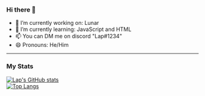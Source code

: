 ### Hi there 👋

- 🔭 I’m currently working on: Lunar
- 🌱 I’m currently learning: JavaScript and HTML
- 📫 You can DM me on discord "Lap#1234"
- 😄 Pronouns: He/Him

---

### My Stats

[![Lap's GitHub stats](https://github-readme-stats.vercel.app/api?username=ItsLap)](https://github.com/anuraghazra/github-readme-stats)   
[![Top Langs](https://github-readme-stats.vercel.app/api/top-langs/?username=ItsLap)](https://github.com/anuraghazra/github-readme-stats)
